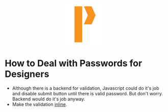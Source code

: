 <p align="center">
  <img src="../img/Logo.png" alt="How to deal with Passwords">
  <br>
  <h1>How to Deal with Passwords for Designers</h1>
</p>

+ Although there is a backend for validation, Javascript could do it's job and disable submit button until there is valid password. But don't worry. Backend would do it's job anyway.
+ Make the validation [inline](http://www.goodui.org/index_b.html#33).
